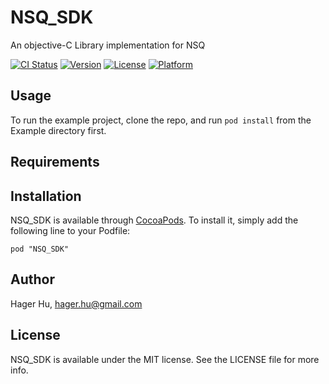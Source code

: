 # NSQ_SDK

An objective-C Library implementation for NSQ

[![CI Status](http://img.shields.io/travis/hagerhu/NSQ_SDK.svg?style=flat)](https://travis-ci.org/hagerhu/NSQ_SDK)
[![Version](https://img.shields.io/cocoapods/v/NSQ_SDK.svg?style=flat)](http://cocoadocs.org/docsets/NSQ_SDK)
[![License](https://img.shields.io/cocoapods/l/NSQ_SDK.svg?style=flat)](http://cocoadocs.org/docsets/NSQ_SDK)
[![Platform](https://img.shields.io/cocoapods/p/NSQ_SDK.svg?style=flat)](http://cocoadocs.org/docsets/NSQ_SDK)

## Usage

To run the example project, clone the repo, and run `pod install` from the Example directory first.

## Requirements

## Installation

NSQ_SDK is available through [CocoaPods](http://cocoapods.org). To install
it, simply add the following line to your Podfile:

    pod "NSQ_SDK"

## Author

Hager Hu, hager.hu@gmail.com

## License

NSQ_SDK is available under the MIT license. See the LICENSE file for more info.
